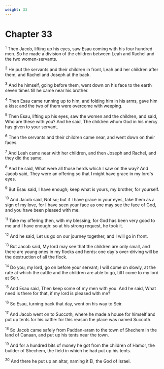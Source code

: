 ```yaml
---
weight: 33
---
```


# Chapter 33

<sup>1</sup> Then Jacob, lifting up his eyes, saw Esau coming with his four hundred men. So he made a division of the children between Leah and Rachel and the two women-servants. 

<sup>2</sup> He put the servants and their children in front, Leah and her children after them, and Rachel and Joseph at the back. 

<sup>3</sup> And he himself, going before them, went down on his face to the earth seven times till he came near his brother. 

<sup>4</sup> Then Esau came running up to him, and folding him in his arms, gave him a kiss: and the two of them were overcome with weeping. 

<sup>5</sup> Then Esau, lifting up his eyes, saw the women and the children, and said, Who are these with you? And he said, The children whom God in his mercy has given to your servant. 

<sup>6</sup> Then the servants and their children came near, and went down on their faces. 

<sup>7</sup> And Leah came near with her children, and then Joseph and Rachel, and they did the same. 

<sup>8</sup> And he said, What were all those herds which I saw on the way? And Jacob said, They were an offering so that I might have grace in my lord's eyes. 

<sup>9</sup> But Esau said, I have enough; keep what is yours, my brother, for yourself. 

<sup>10</sup> And Jacob said, Not so; but if I have grace in your eyes, take them as a sign of my love, for I have seen your face as one may see the face of God, and you have been pleased with me. 

<sup>11</sup> Take my offering then, with my blessing; for God has been very good to me and I have enough: so at his strong request, he took it. 

<sup>12</sup> And he said, Let us go on our journey together, and I will go in front. 

<sup>13</sup> But Jacob said, My lord may see that the children are only small, and there are young ones in my flocks and herds: one day's over-driving will be the destruction of all the flock. 

<sup>14</sup> Do you, my lord, go on before your servant; I will come on slowly, at the rate at which the cattle and the children are able to go, till I come to my lord at Seir. 

<sup>15</sup> And Esau said, Then keep some of my men with you. And he said, What need is there for that, if my lord is pleased with me? 

<sup>16</sup> So Esau, turning back that day, went on his way to Seir. 

<sup>17</sup> And Jacob went on to Succoth, where he made a house for himself and put up tents for his cattle: for this reason the place was named Succoth. 

<sup>18</sup> So Jacob came safely from Paddan-aram to the town of Shechem in the land of Canaan, and put up his tents near the town. 

<sup>19</sup> And for a hundred bits of money he got from the children of Hamor, the builder of Shechem, the field in which he had put up his tents. 

<sup>20</sup> And there he put up an altar, naming it El, the God of Israel. 


